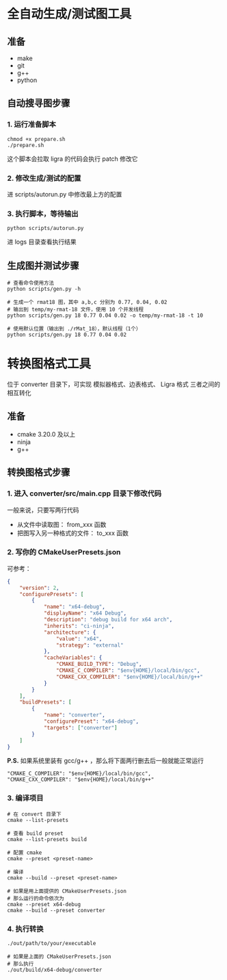# 全自动生成/测试图工具

## 准备

- make
- git
- g++
- python

## 自动搜寻图步骤

### 1. 运行准备脚本

```shell
chmod +x prepare.sh
./prepare.sh
```

这个脚本会拉取 ligra 的代码会执行 patch 修改它

### 2. 修改生成/测试的配置

进 scripts/autorun.py 中修改最上方的配置

### 3. 执行脚本，等待输出

```shell
python scripts/autorun.py
```

进 logs 目录查看执行结果

## 生成图并测试步骤

```shell
# 查看命令使用方法
python scripts/gen.py -h

# 生成一个 rmat18 图，其中 a,b,c 分别为 0.77, 0.04, 0.02
# 输出到 temp/my-rmat-18 文件，使用 10 个并发线程
python scripts/gen.py 18 0.77 0.04 0.02 -o temp/my-rmat-18 -t 10

# 使用默认位置（输出到 ./rMat_18），默认线程（1个）
python scripts/gen.py 18 0.77 0.04 0.02
```

# 转换图格式工具

位于 converter 目录下，可实现 模拟器格式、边表格式、 Ligra 格式 三者之间的相互转化

## 准备

- cmake 3.20.0 及以上
- ninja
- g++

## 转换图格式步骤

### 1. 进入 converter/src/main.cpp 目录下修改代码

一般来说，只要写两行代码
- 从文件中读取图： from_xxx 函数
- 把图写入另一种格式的文件： to_xxx 函数

### 2. 写你的 CMakeUserPresets.json

可参考：

```json
{
    "version": 2,
    "configurePresets": [
        {
            "name": "x64-debug",
            "displayName": "x64 Debug",
            "description": "debug build for x64 arch",
            "inherits": "ci-ninja",
            "architecture": {
                "value": "x64",
                "strategy": "external"
            },
            "cacheVariables": {
                "CMAKE_BUILD_TYPE": "Debug",
                "CMAKE_C_COMPILER": "$env{HOME}/local/bin/gcc",
                "CMAKE_CXX_COMPILER": "$env{HOME}/local/bin/g++"
            }
        }
    ],
    "buildPresets": [
        {
            "name": "converter",
            "configurePreset": "x64-debug",
            "targets": ["converter"]
        }
    ]
}
```

**P.S.** 如果系统里装有 gcc/g++ ，那么将下面两行删去后一般就能正常运行

```
"CMAKE_C_COMPILER": "$env{HOME}/local/bin/gcc",
"CMAKE_CXX_COMPILER": "$env{HOME}/local/bin/g++"
```

### 3. 编译项目

```shell
# 在 convert 目录下
cmake --list-presets

# 查看 build preset
cmake --list-presets build

# 配置 cmake
cmake --preset <preset-name>

# 编译
cmake --build --preset <preset-name>

# 如果是用上面提供的 CMakeUserPresets.json
# 那么运行的命令依次为
cmake --preset x64-debug
cmake --build --preset converter
```

### 4. 执行转换

```shell
./out/path/to/your/executable

# 如果是上面的 CMakeUserPresets.json
# 那么执行
./out/build/x64-debug/converter
```